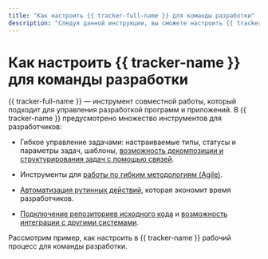```yaml
---
title: "Как настроить {{ tracker-full-name }} для команды разработки"
description: "Следуя данной инструкции, вы сможете настроить {{ tracker-name }} для команды разработки." 
---
```


# Как настроить {{ tracker-name }} для команды разработки

{{ tracker-full-name }} — инструмент совместной работы, который подходит для управления разработкой программ и приложений. В {{ tracker-name }} предусмотрено множество инструментов для разработчиков:

- Гибкое управление задачами: настраиваемые типы, статусы и параметры задач, шаблоны, [возможность декомпозиции и структурирования задач с помощью связей](dev-process-manage-tickets.md).

- Инструменты для [работы по гибким методологиям (Agile)](dev-process-agile.md).

- [Автоматизация рутинных действий](dev-process-automation.md), которая экономит время разработчиков.


- [Подключение репозиториев исходного кода](dev-process-repo.md) и [возможность интеграции с другими системами](dev-process-api.md).


Рассмотрим пример, как настроить в {{ tracker-name }} рабочий процесс для команды разработки.